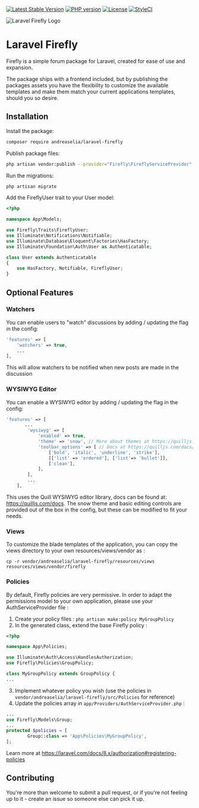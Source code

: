 [![Latest Stable Version](https://img.shields.io/packagist/v/AndreasElia/laravel-firefly.svg)](https://packagist.org/packages/AndreasElia/laravel-firefly)
[![PHP version](https://img.shields.io/packagist/php-v/AndreasElia/laravel-firefly.svg)](https://packagist.org/packages/AndreasElia/laravel-firefly)
[![License](https://img.shields.io/packagist/l/AndreasElia/laravel-firefly.svg)](https://packagist.org/packages/AndreasElia/laravel-firefly)
[![StyleCI](https://github.styleci.io/repos/149909240/shield?branch=master)](https://github.styleci.io/repos/149909240?branch=master)

![Laravel Firefly Logo](/logo.png?raw=true "Laravel Firefly Logo")

# Laravel Firefly

Firefly is a simple forum package for Laravel, created for ease of use and expansion.

The package ships with a frontend included, but by publishing the packages assets you have the flexibility to customize the available templates and make them match your current applications templates, should you so desire.

## Installation

Install the package:

```bash
composer require andreaselia/laravel-firefly
```

Publish package files:

```bash
php artisan vendor:publish --provider="Firefly\FireflyServiceProvider"
```

Run the migrations:

```bash
php artisan migrate
```

Add the FireflyUser trait to your User model:

```php
<?php

namespace App\Models;

use Firefly\Traits\FireflyUser;
use Illuminate\Notifications\Notifiable;
use Illuminate\Database\Eloquent\Factories\HasFactory;
use Illuminate\Foundation\Auth\User as Authenticatable;

class User extends Authenticatable
{
    use HasFactory, Notifiable, FireflyUser;
}
```

## Optional Features
### Watchers
You can enable users to "watch" discussions by adding / updating the flag in the config:
```php
'features' => [
    'watchers' => true,
    ...
],
```
This will allow watchers to be notified when new posts are made in the discussion

### WYSIWYG Editor
You can enable a WYSIWYG editor by adding / updating the flag in the config:
```php
'features' => [
       ...
        'wysiwyg' => [
            'enabled' => true,
            'theme' => 'snow', // More about themes at https://quilljs.com/docs/themes/
            'toolbar_options' => [ // Docs at https://quilljs.com/docs/modules/toolbar/
                ['bold', 'italic', 'underline', 'strike'],
                [['list' => 'ordered'], ['list'=> 'bullet']],
                ['clean'],
            ],
        ],
        ...
    ],
```
This uses the Quill WYSIWYG editor library, docs can be found at: https://quilljs.com/docs.
The snow theme and basic editing controls are provided out of the box in the config, but these can be modified to fit your needs.
### Views

To customize the blade templates of the application, you can copy the views directory to your own resources/views/vendor as :

```shell
cp -r vendor/andreaselia/laravel-firefly/resources/views resources/views/vendor/firefly
```

### Policies

By default, Firefly policies are very permissive. In order to adapt the permissions model to your own application, please use
your AuthServiceProvider file :

1. Create your policy files : `php artisan make:policy MyGroupPolicy`
2. In the generated class, extend the base Firefly policy :

```php
<?php

namespace App\Policies;

use Illuminate\Auth\Access\HandlesAuthorization;
use Firefly\Policies\GroupPolicy;

class MyGroupPolicy extends GroupPolicy {
...
```

3. Implement whatever policy you wish (use the policies in `vendor/andreaselia/laravel-firefly/src/Policies` for reference)
4. Update the policies array in `app/Providers/AuthServiceProvider.php` :

```php
...
use Firefly\Models\Group;
...
protected $policies = [
        Group::class => 'App\Policies\MyGroupPolicy',
];
```

Learn more at https://laravel.com/docs/8.x/authorization#registering-policies

## Contributing

You're more than welcome to submit a pull request, or if you're not feeling up to it - create an issue so someone else can pick it up.
